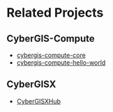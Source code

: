 # Related Projects

## CyberGIS-Compute

* [cybergis-compute-core](https://github.com/cybergis/cybergis-compute-core)
* [cybergis-compute-hello-world](https://github.com/cybergis/cybergis-compute-hello-world)

## CyberGISX

* [CyberGISXHub](https://cybergisxhub.cigi.illinois.edu/)